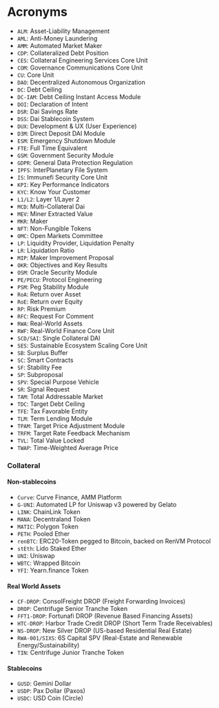 # Acronyms

* `ALM`: Asset-Liability Management
* `AML`: Anti-Money Laundering
* `AMM`: Automated Market Maker
* `CDP`: Collateralized Debt Position
* `CES`: Collateral Engineering Services Core Unit
* `COM`: Governance Communications Core Unit
* `CU`: Core Unit
* `DAO`: Decentralized Autonomous Organization
* `DC`: Debt Ceiling
* `DC-IAM`: Debt Ceiling Instant Access Module
* `DOI`: Declaration of Intent
* `DSR`: Dai Savings Rate
* `DSS`: Dai Stablecoin System
* `DUX`: Development & UX (User Experience)
* `D3M`: Direct Deposit DAI Module
* `ESM`: Emergency Shutdown Module
* `FTE`: Full Time Equivalent
* `GSM`: Government Security Module
* `GDPR`: General Data Protection Regulation
* `IPFS`: InterPlanetary File System
* `IS`: Immunefi Security Core Unit
* `KPI`: Key Performance Indicators
* `KYC`: Know Your Customer
* `L1/L2`: Layer 1/Layer 2
* `MCD`: Multi-Collateral Dai
* `MEV`: Miner Extracted Value
* `MKR`: Maker
* `NFT`: Non-Fungible Tokens
* `OMC`: Open Markets Committee
* `LP`: Liquidity Provider, Liquidation Penalty
* `LR`: Liquidation Ratio
* `MIP`: Maker Improvement Proposal
* `OKR`: Objectives and Key Results
* `OSM`: Oracle Security Module
* `PE/PECU`: Protocol Engineering
* `PSM`: Peg Stability Module
* `RoA`: Return over Asset
* `RoE`: Return over Equity
* `RP`: Risk Premium
* `RFC`: Request For Comment
* `RWA`: Real-World Assets
* `RWF`: Real-World Finance Core Unit
* `SCD/SAI`: Single Collateral DAI
* `SES`: Sustainable Ecosystem Scaling Core Unit
* `SB`: Surplus Buffer
* `SC`: Smart Contracts
* `SF`: Stability Fee
* `SP`: Subproposal
* `SPV`: Special Purpose Vehicle
* `SR`: Signal Request
* `TAM`: Total Addressable Market
* `TDC`: Target Debt Ceiling
* `TFE`: Tax Favorable Entity
* `TLM`: Term Lending Module
* `TPAM`: Target Price Adjustment Module
* `TRFM`: Target Rate Feedback Mechanism
* `TVL`: Total Value Locked
* `TWAP`: Time-Weighted Average Price

### **Collateral**


#### Non-stablecoins
* `Curve`:  Curve Finance, AMM Platform
* `G-UNI`: Automated LP for Uniswap v3 powered by Gelato
* `LINK`: ChainLink Token
* `MANA`: Decentraland Token
* `MATIC`: Polygon Token
* `PETH`: Pooled Ether
* `renBTC`: ERC20-Token pegged to Bitcoin, backed on RenVM Protocol
* `stEth`: Lido Staked Ether
* `UNI`: Uniswap
* `WBTC`: Wrapped Bitcoin
* `YFI`: Yearn.finance Token

#### Real World Assets
* `CF-DROP`: ConsolFreight DROP (Freight Forwarding Invoices)
* `DROP`: Centrifuge Senior Tranche Token
* `FFT1-DROP`: Fortunafi DROP (Revenue Based Financing Assets)
* `HTC-DROP`: Harbor Trade Credit DROP (Short Term Trade Receivables)
* `NS-DROP`: New Silver DROP (US-based Residential Real Estate)
* `RWA-001/SIXS`: 6S Capital SPV (Real-Estate and Renewable Energy/Sustainability)
* `TIN`: Centrifuge Junior Tranche Token

#### Stablecoins
* `GUSD`: Gemini Dollar
* `USDP`: Pax Dollar (Paxos)
* `USDC`: USD Coin (Circle)
